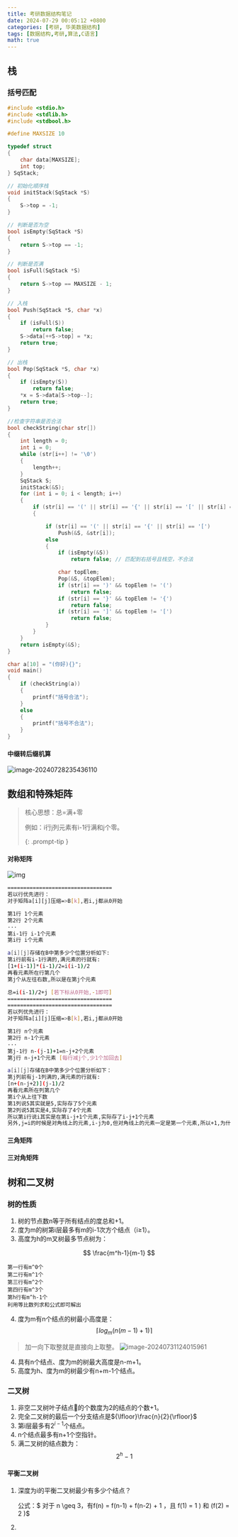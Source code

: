 ```yaml
---
title: 考研数据结构笔记
date: 2024-07-29 00:05:12 +0800
categories: [考研, 华美数据结构]
tags: [数据结构,考研,算法,C语言]
math: true
---
```


## 栈

### 括号匹配

```c
#include <stdio.h>
#include <stdlib.h>
#include <stdbool.h>

#define MAXSIZE 10

typedef struct
{
    char data[MAXSIZE];
    int top;
} SqStack;

// 初始化顺序栈
void initStack(SqStack *S)
{
    S->top = -1;
}

// 判断是否为空
bool isEmpty(SqStack *S)
{
    return S->top == -1;
}

// 判断是否满
bool isFull(SqStack *S)
{
    return S->top == MAXSIZE - 1;
}

// 入栈
bool Push(SqStack *S, char *x)
{
    if (isFull(S))
        return false;
    S->data[++S->top] = *x;
    return true;
}

// 出栈
bool Pop(SqStack *S, char *x)
{
    if (isEmpty(S))
        return false;
    *x = S->data[S->top--];
    return true;
}

//检查字符串是否合法
bool checkString(char str[])
{
    int length = 0;
    int i = 0;
    while (str[i++] != '\0')
    {
        length++;
    }
    SqStack S;
    initStack(&S);
    for (int i = 0; i < length; i++)
    {
        if (str[i] == '(' || str[i] == '{' || str[i] == '[' || str[i] == ')' || str[i] == '}' || str[i] == ']')
        {

            if (str[i] == '(' || str[i] == '{' || str[i] == '[')
                Push(&S, &str[i]);
            else
            {
                if (isEmpty(&S))
                    return false; // 匹配到右括号且栈空，不合法

                char topElem;
                Pop(&S, &topElem);
                if (str[i] == ')' && topElem != '(')
                    return false;
                if (str[i] == '}' && topElem != '{')
                    return false;
                if (str[i] == ']' && topElem != '[')
                    return false;
            }
        }
    }
    return isEmpty(&S);
}

char a[10] = "(你好){}";
void main()
{
    if (checkString(a))
    {
        printf("括号合法");
    }
    else
    {
        printf("括号不合法");
    }
}

```

#### 中缀转后缀机算

![image-20240728235436110](https://cdn.jsdelivr.net/gh/MasterKe2003/my_blog_picture/2024%2F07%2F28%2F1722182076.png)

## 数组和特殊矩阵

> 核心思想：总=满+零
>
> 例如：i行j列元素有i-1行满和j个零。
>
> {: .prompt-tip }

#### 对称矩阵

![img](https://images2015.cnblogs.com/blog/932246/201607/932246-20160723093306544-1405819987.png)

```bash
=================================
若以行优先进行：
对于矩阵a[i][j]压缩=>B[k],若i,j都从0开始

第1行 1个元素
第2行 2个元素
···
第i-1行 i-1个元素
第i行 i个元素

a[i][j]存储在B中第多少个位置分析如下:
第i行前有i-1行满的,满元素的行就有:
[1+(i-1)]*(i-1)/2=i(i-1)/2
再看元素所在行第几个
第j个从左往右数,所以是在第j个元素

总=i(i-1)/2+j [若下标从0开始,-1即可]
=================================
=================================
若以列优先进行：
对于矩阵a[i][j]压缩=>B[k],若i,j都从0开始

第1行 n个元素
第2行 n-1个元素
···
第j-1行 n-(j-1)+1=n-j+2个元素
第j行 n-j+1个元素 [每行减j个,少1个加回去]

a[i][j]存储在B中第多少个位置分析如下：
第j列前有j-1列满的,满元素的行就有:
[n+(n-j+2)](j-1)/2
再看元素所在列第几个
第i个从上往下数
第1列说5其实就是5,实际存了5个元素
第2列说5其实是4,实际存了4个元素
所以第i行说i其实是在第i-j+1个元素,实际存了i-j+1个元素
另外,j=i的时候是对角线上的元素,i-j为0,但对角线上的元素一定是第一个元素,所以+1,为什么是i-j而不是j-i呢？因为这里下半角矩阵i是≥j的
```

#### 三角矩阵

#### 三对角矩阵

## 树和二叉树

### 树的性质

1. 树的节点数n等于所有结点的度总和+1。
2. 度为m的树第i层最多有m的i-1次方个结点（i≥1）。
3. 高度为h的m叉树最多节点树为：

$$
\frac{m^h-1}{m-1}
$$

```
第一行有m^0个
第二行有m^1个
第三行有m^2个
第四行有m^3个
第h行有m^h-1个
利用等比数列求和公式即可解出
```

4. 度为m有n个结点的树最小高度是：
   $$
   {\lceil}log_m(n(m-1)+1){\rceil}
   $$

> 加一向下取整就是直接向上取整。
> ![image-20240731124015961](https://cdn.jsdelivr.net/gh/MasterKe2003/my_blog_picture/2024%2F07%2F31%2F1722400823.png)

4. 具有n个结点、度为m的树最大高度是n-m+1。
5. 高度为h、度为m的树最少有n+m-1个结点。

### 二叉树

1. 非空二叉树叶子结点🍃的个数度为2的结点的个数+1。
2. 完全二叉树的最后一个分支结点是${\lfloor}\frac{n}{2}{\rfloor}$
3. 第i层最多有$2^{i-1}$个结点。
4. n个结点最多有n+1个空指针。
5. 满二叉树的结点数为：$$2^h-1$$

#### 平衡二叉树

1. 深度为i的平衡二叉树最少有多少个结点？

   公式：$ 对于 n \geq 3，有f(n) = f(n-1) + f(n-2) + 1 ，且 f(1) = 1 ) 和 (f(2) = 2 )$

2. 